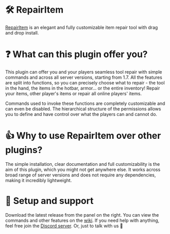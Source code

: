 # 🛠 RepairItem

[RepairItem](https://www.spigotmc.org/resources/55890/) is an elegant and fully customizable item repair tool with drag
and drop install.

# ❓ What can this plugin offer you?

This plugin can offer you and your players seamless tool repair with simple commands and across all server versions,
starting from 1.7. All the features are split into functions, so you can precisely choose what to repair - the tool in
the hand, the items in the hotbar, armor... or the entire inventory! Repair your items, other player's items or
repair all online players' items.

Commands used to invoke these functions are completely customizable and can even be disabled. The hierarchical structure
of the permissions allows you to define and have control over what the players can and cannot do.

# 👍 Why to use RepairItem over other plugins?

The simple installation, clear documentation and full customizability is the aim of this plugin, which you might not get
anywhere else. It works across broad range of server versions and does not require any dependencies, making it
incredibly lightweight.

# 🔧 Setup and support

Download the latest release from the panel on the right. You can view the commands and other features on
the [wiki](https://dejvokep.gitbook.io/repairitem/). If you need help with anything, feel free join
the [Discord server](https://discord.gg/BbhADEy). Or, just to talk with us 👋